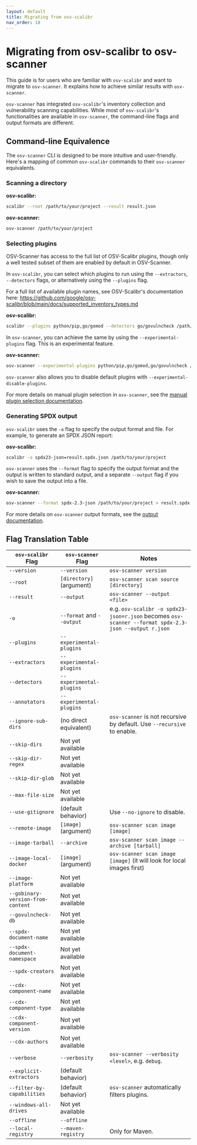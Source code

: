 ```yaml
---
layout: default
title: Migrating from osv-scalibr
nav_order: 18
---
```


# Migrating from osv-scalibr to osv-scanner

This guide is for users who are familiar with `osv-scalibr` and want to migrate to `osv-scanner`. It explains how to
achieve similar results with `osv-scanner`.

`osv-scanner` has integrated `osv-scalibr`'s inventory collection and vulnerability scanning capabilities.
While most of `osv-scalibr`'s functionalities are available in `osv-scanner`, the command-line flags and output formats
are different.

## Command-line Equivalence

The `osv-scanner` CLI is designed to be more intuitive and user-friendly. Here's a mapping of common `osv-scalibr`
commands to their `osv-scanner` equivalents.

### Scanning a directory

**osv-scalibr:**

```sh
scalibr --root /path/to/your/project --result result.json
```

**osv-scanner:**

```sh
osv-scanner /path/to/your/project
```

### Selecting plugins

OSV-Scanner has access to the full list of OSV-Scalibr plugins, though only a well tested subset of them are enabled by
default in OSV-Scanner.

In `osv-scalibr`, you can select which plugins to run using the `--extractors`, `--detectors` flags,
or alternatively using the `--plugins` flag.

For a full list of available plugin names, see OSV-Scalibr's documentation here:
https://github.com/google/osv-scalibr/blob/main/docs/supported_inventory_types.md

**osv-scalibr:**

```sh
scalibr --plugins python/pip,go/gomod --detectors go/govulncheck /path/to/your/project
```

In `osv-scanner`, you can achieve the same by using the `--experimental-plugins` flag. This is an experimental feature.

**osv-scanner:**

```sh
osv-scanner --experimental-plugins python/pip,go/gomod,go/govulncheck /path/to/your/project
```

`osv-scanner` also allows you to disable default plugins with `--experimental-disable-plugins`.

For more details on manual plugin selection in `osv-scanner`, see the [manual plugin selection documentation](manual-plugin-selection.md).

### Generating SPDX output

`osv-scalibr` uses the `-o` flag to specify the output format and file. For example, to generate an SPDX JSON report:

**osv-scalibr:**

```sh
scalibr -o spdx23-json=result.spdx.json /path/to/your/project
```

`osv-scanner` uses the `--format` flag to specify the output format and the output is written to standard output,
and a separate `--output` flag if you wish to save the output into a file.

**osv-scanner:**

```sh
osv-scanner --format spdx-2.3-json /path/to/your/project > result.spdx.json
```

For more details on `osv-scanner` output formats, see the [output documentation](output.md).

## Flag Translation Table

| `osv-scalibr` Flag                | `osv-scanner` Flag        | Notes                                                                                                 |
|-----------------------------------|---------------------------|-------------------------------------------------------------------------------------------------------|
| `--version`                       | `--version`               | `osv-scanner version`                                                                                 |
| `--root`                          | `[directory]` (argument)  | `osv-scanner scan source [directory]`                                                                 |
| `--result`                        | `--output`                | `osv-scanner --output <file>`                                                                         |
| `-o`                              | `--format` and `--output` | e.g. `osv-scalibr -o spdx23-json=r.json` becomes `osv-scanner --format spdx-2.3-json --output r.json` |
| `--plugins`                       | `--experimental-plugins`  |                                                                                                       |
| `--extractors`                    | `--experimental-plugins`  |                                                                                                       |
| `--detectors`                     | `--experimental-plugins`  |                                                                                                       |
| `--annotators`                    | `--experimental-plugins`  |                                                                                                       |
| `--ignore-sub-dirs`               | (no direct equivalent)    | `osv-scanner` is not recursive by default. Use `--recursive` to enable.                               |
| `--skip-dirs`                     | Not yet available         |                                                                                                       |
| `--skip-dir-regex`                | Not yet available         |                                                                                                       |
| `--skip-dir-glob`                 | Not yet available         |                                                                                                       |
| `--max-file-size`                 | Not yet available         |                                                                                                       |
| `--use-gitignore`                 | (default behavior)        | Use `--no-ignore` to disable.                                                                         |
| `--remote-image`                  | `[image]` (argument)      | `osv-scanner scan image [image]`                                                                      |
| `--image-tarball`                 | `--archive`               | `osv-scanner scan image --archive [tarball]`                                                          |
| `--image-local-docker`            | `[image]` (argument)      | `osv-scanner scan image [image]` (it will look for local images first)                                |
| `--image-platform`                | Not yet available         |                                                                                                       |
| `--gobinary-version-from-content` | Not yet available         |                                                                                                       |
| `--govulncheck-db`                | Not yet available         |                                                                                                       |
| `--spdx-document-name`            | Not yet available         |                                                                                                       |
| `--spdx-document-namespace`       | Not yet available         |                                                                                                       |
| `--spdx-creators`                 | Not yet available         |                                                                                                       |
| `--cdx-component-name`            | Not yet available         |                                                                                                       |
| `--cdx-component-type`            | Not yet available         |                                                                                                       |
| `--cdx-component-version`         | Not yet available         |                                                                                                       |
| `--cdx-authors`                   | Not yet available         |                                                                                                       |
| `--verbose`                       | `--verbosity`             | `osv-scanner --verbosity <level>`, e.g. `debug`.                                                      |
| `--explicit-extractors`           | (default behavior)        |                                                                                                       |
| `--filter-by-capabilities`        | (default behavior)        | `osv-scanner` automatically filters plugins.                                                          |
| `--windows-all-drives`            | Not yet available         |                                                                                                       |
| `--offline`                       | `--offline`               |                                                                                                       |
| `--local-registry`                | `--maven-registry`        | Only for Maven.                                                                                       |
